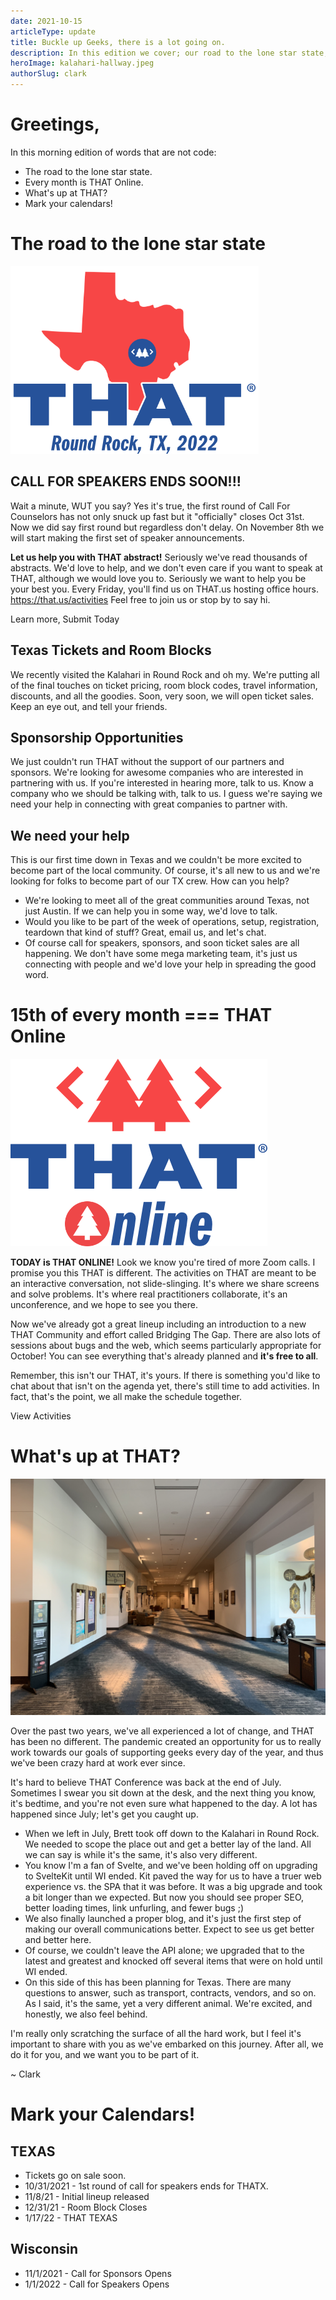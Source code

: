 ```yaml
---
date: 2021-10-15
articleType: update
title: Buckle up Geeks, there is a lot going on.
description: In this edition we cover; our road to the lone star state, October's THAT Online, What we're up to at THAT, and you better mark your calendars.
heroImage: kalahari-hallway.jpeg
authorSlug: clark
---
```


<script>
	import { Standard as StandardLink } from '$elements/links';
</script>

# Greetings,

In this morning edition of words that are not code:
* The road to the lone star state.
* Every month is THAT Online.
* What's up at THAT?
* Mark your calendars!


# The road to the lone star state

<div class="w-full grid place-content-center">
	<img class="w-[300px]" src="that-tx.png">
</div>

## CALL FOR SPEAKERS ENDS SOON!!!

Wait a minute, WUT you say? Yes it's true, the first round of Call For Counselors has not only snuck up fast but it "officially" closes Oct 31st. Now we did say first round but regardless don't delay. On November 8th we will start making the first set of speaker announcements.

**Let us help you with THAT abstract!** Seriously we've read thousands of abstracts. We'd love to help, and we don't even care if you want to speak at THAT, although we would love you to. Seriously we want to help you be your best you. Every Friday, you'll find us on THAT.us hosting office hours. https://that.us/activities Feel free to join us or stop by to say hi.

<div class="py-10 w-full grid place-content-center">
	<StandardLink href="/call-for-counselors/">Learn more, Submit Today</StandardLink>
</div>

## Texas Tickets and Room Blocks

We recently visited the Kalahari in Round Rock and oh my. We're putting all of the final touches on ticket pricing, room block codes, travel information, discounts, and all the goodies. Soon, very soon, we will open ticket sales. Keep an eye out, and tell your friends.

## Sponsorship Opportunities

We just couldn't run THAT without the support of our partners and sponsors. We're looking for awesome companies who are interested in partnering with us. If you're interested in hearing more, talk to us. Know a company who we should be talking with, talk to us. I guess we're saying we need your help in connecting with great companies to partner with.

## We need your help

This is our first time down in Texas and we couldn't be more excited to become part of the local community. Of course, it's all new to us and we're looking for folks to become part of our TX crew. How can you help?

* We're looking to meet all of the great communities around Texas, not just Austin. If we can help you in some way, we'd love to talk.
* Would you like to be part of the week of operations, setup, registration, teardown that kind of stuff? Great, email us, and let's chat.
* Of course call for speakers, sponsors, and soon ticket sales are all happening. We don't have some mega marketing team, it's just us connecting with people and we'd love your help in spreading the good word.

# 15th of every month === THAT Online

<div class="w-full grid place-content-center">
	<img class="w-[300px]" src="that-online.png">
</div>


**TODAY is THAT ONLINE!** Look we know you're tired of more Zoom calls. I promise you this THAT is different. The activities on THAT are meant to be an interactive conversation, not slide-slinging. It's where we share screens and solve problems. It's where real practitioners collaborate, it's an unconference, and we hope to see you there.

Now we've already got a great lineup including an introduction to a new THAT Community and effort called Bridging The Gap. There are also lots of sessions about bugs and the web, which seems particularly appropriate for October! You can see everything that's already planned and **it's free to all**.

Remember, this isn't our THAT, it's yours. If there is something you'd like to chat about that isn't on the agenda yet, there's still time to add activities. In fact, that's the point, we all make the schedule together.

<div class="py-10 w-full grid place-content-center">
	<StandardLink href="/activities/thatus/2021-10/">View Activities</StandardLink>
</div>

# What's up at THAT?

<div class="w-full grid place-content-center">
	<img class="w-[300px]" src="kalahari-hallway.jpeg">
</div>

Over the past two years, we've all experienced a lot of change, and THAT has been no different. The pandemic created an opportunity for us to really work towards our goals of supporting geeks every day of the year, and thus we've been crazy hard at work ever since.

It's hard to believe THAT Conference was back at the end of July. Sometimes I swear you sit down at the desk, and the next thing you know, it's bedtime, and you're not even sure what happened to the day. A lot has happened since July; let's get you caught up.

* When we left in July, Brett took off down to the Kalahari in Round Rock. We needed to scope the place out and get a better lay of the land. All we can say is while it's the same, it's also very different.
* You know I'm a fan of Svelte, and we've been holding off on upgrading to SvelteKit until WI ended. Kit paved the way for us to have a truer web experience vs. the SPA that it was before. It was a big upgrade and took a bit longer than we expected. But now you should see proper SEO, better loading times, link unfurling, and fewer bugs ;)
* We also finally launched a proper blog, and it's just the first step of making our overall communications better. Expect to see us get better and better here.
* Of course, we couldn't leave the API alone; we upgraded that to the latest and greatest and knocked off several items that were on hold until WI ended.
* On this side of this has been planning for Texas. There are many questions to answer, such as transport, contracts, vendors, and so on. As I said, it's the same, yet a very different animal. We're excited, and honestly, we also feel behind.

I'm really only scratching the surface of all the hard work, but I feel it's important to share with you as we've embarked on this journey. After all, we do it for you, and we want you to be part of it.  

~ Clark

# Mark your Calendars!

## TEXAS
* Tickets go on sale soon.
* 10/31/2021 - 1st round of call for speakers ends for THATX.
* 11/8/21 - Initial lineup released
* 12/31/21 - Room Block Closes
* 1/17/22 - THAT TEXAS

## Wisconsin
* 11/1/2021 - Call for Sponsors Opens
* 1/1/2022 - Call for Speakers Opens